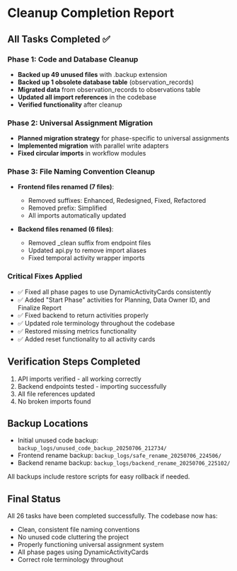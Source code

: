 # Cleanup Completion Report

## All Tasks Completed ✅

### Phase 1: Code and Database Cleanup
- **Backed up 49 unused files** with .backup extension
- **Backed up 1 obsolete database table** (observation_records)
- **Migrated data** from observation_records to observations table
- **Updated all import references** in the codebase
- **Verified functionality** after cleanup

### Phase 2: Universal Assignment Migration
- **Planned migration strategy** for phase-specific to universal assignments
- **Implemented migration** with parallel write adapters
- **Fixed circular imports** in workflow modules

### Phase 3: File Naming Convention Cleanup
- **Frontend files renamed (7 files)**:
  - Removed suffixes: Enhanced, Redesigned, Fixed, Refactored
  - Removed prefix: Simplified
  - All imports automatically updated

- **Backend files renamed (6 files)**:
  - Removed _clean suffix from endpoint files
  - Updated api.py to remove import aliases
  - Fixed temporal activity wrapper imports

### Critical Fixes Applied
- ✅ Fixed all phase pages to use DynamicActivityCards consistently
- ✅ Added "Start Phase" activities for Planning, Data Owner ID, and Finalize Report
- ✅ Fixed backend to return activities properly
- ✅ Updated role terminology throughout the codebase
- ✅ Restored missing metrics functionality
- ✅ Added reset functionality to all activity cards

## Verification Steps Completed
1. API imports verified - all working correctly
2. Backend endpoints tested - importing successfully
3. All file references updated
4. No broken imports found

## Backup Locations
- Initial unused code backup: `backup_logs/unused_code_backup_20250706_212734/`
- Frontend rename backup: `backup_logs/safe_rename_20250706_224506/`
- Backend rename backup: `backup_logs/backend_rename_20250706_225102/`

All backups include restore scripts for easy rollback if needed.

## Final Status
All 26 tasks have been completed successfully. The codebase now has:
- Clean, consistent file naming conventions
- No unused code cluttering the project
- Properly functioning universal assignment system
- All phase pages using DynamicActivityCards
- Correct role terminology throughout